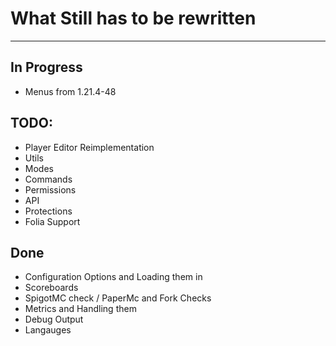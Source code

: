 # What Still has to be rewritten
<hr />

## In Progress
- Menus from 1.21.4-48 

## TODO:
- Player Editor Reimplementation
- Utils
- Modes
- Commands
- Permissions
- API
- Protections
- Folia Support

## Done
- Configuration Options and Loading them in
- Scoreboards
- SpigotMC check / PaperMc and Fork Checks
- Metrics and Handling them
- Debug Output
- Langauges